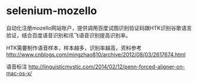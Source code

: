 # selenium-mozello
自动化注册mozello网站账户，提供调用百度试图识别验证码跟HTK识别谷歌语言验证，结合百度语音识别和讯飞语音识别提高识别率。

HTK需要制作语音样本，样本越多，识别率越高，资料参考
http://www.cnblogs.com/mingzhao810/archive/2012/08/03/2617674.html

语音标注
http://linguisticmystic.com/2014/02/12/penn-forced-aligner-on-mac-os-x/
